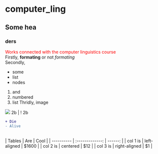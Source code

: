 # computer_ling
## Some hea
### ders
<span style="color:red">Works connected with the computer linguistics course</span><br>
Firstly, **formating** or not *formating*<br>
Secondly,<br>
* some
* list
* nodes
1. and
2. numbered
3. list
Thridly, image
<img src="https://tpc.googlesyndication.com/simgad/9642424186464245223">
2b | ! 2b
<br>

```diff
+ Die
- Alive
```
<br>
| Tables     | Are             |  Cool   |
| ---------- | :-------------: | ------: |
| col 1 is   |   left-aligned  | $1600   |
| col 2 is   |     centered    |   $12   |
| col 3 is   |  right-aligned  |    $1   |
